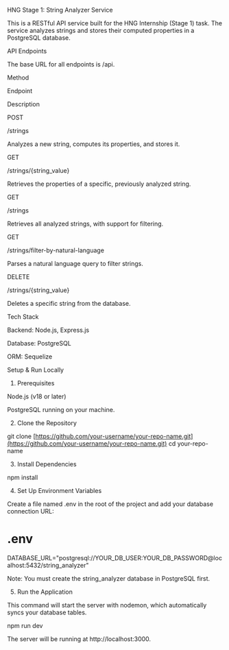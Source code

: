 HNG Stage 1: String Analyzer Service

This is a RESTful API service built for the HNG Internship (Stage 1) task. The service analyzes strings and stores their computed properties in a PostgreSQL database.

API Endpoints

The base URL for all endpoints is /api.

Method

Endpoint

Description

POST

/strings

Analyzes a new string, computes its properties, and stores it.

GET

/strings/{string_value}

Retrieves the properties of a specific, previously analyzed string.

GET

/strings

Retrieves all analyzed strings, with support for filtering.

GET

/strings/filter-by-natural-language

Parses a natural language query to filter strings.

DELETE

/strings/{string_value}

Deletes a specific string from the database.

Tech Stack

Backend: Node.js, Express.js

Database: PostgreSQL

ORM: Sequelize

Setup & Run Locally

1. Prerequisites

Node.js (v18 or later)

PostgreSQL running on your machine.

2. Clone the Repository

git clone [https://github.com/your-username/your-repo-name.git](https://github.com/your-username/your-repo-name.git)
cd your-repo-name


3. Install Dependencies

npm install


4. Set Up Environment Variables

Create a file named .env in the root of the project and add your database connection URL:

# .env
DATABASE_URL="postgresql://YOUR_DB_USER:YOUR_DB_PASSWORD@localhost:5432/string_analyzer"


Note: You must create the string_analyzer database in PostgreSQL first.

5. Run the Application

This command will start the server with nodemon, which automatically syncs your database tables.

npm run dev


The server will be running at http://localhost:3000.
